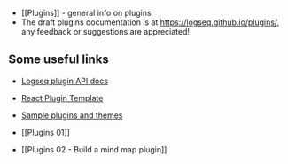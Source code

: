 - [[Plugins]] - general info on plugins
- The draft plugins documentation is at https://logseq.github.io/plugins/, any feedback or suggestions are appreciated!

## Some useful links
- [Logseq plugin API docs](https://plugins-doc.logseq.com/)
- [React Plugin Template](https://github.com/pengx17/logseq-plugin-template-react)
- [Sample plugins and themes](https://github.com/logseq/logseq-plugin-samples)

- [[Plugins 01]]
- [[Plugins 02 - Build a mind map plugin]]
